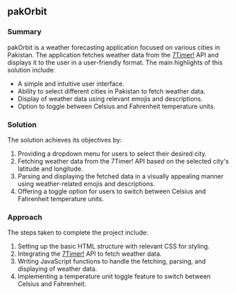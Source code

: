 ## pakOrbit

### Summary

pakOrbit is a weather forecasting application focused on various cities in Pakistan. The application fetches weather data from the [7Timer!](http://www.7timer.info/doc.php?lang=en) API and displays it to the user in a user-friendly format. The main highlights of this solution include:
- A simple and intuitive user interface.
- Ability to select different cities in Pakistan to fetch weather data.
- Display of weather data using relevant emojis and descriptions.
- Option to toggle between Celsius and Fahrenheit temperature units.

### Solution

The solution achieves its objectives by:
1. Providing a dropdown menu for users to select their desired city.
2. Fetching weather data from the 7Timer! API based on the selected city's latitude and longitude.
3. Parsing and displaying the fetched data in a visually appealing manner using weather-related emojis and descriptions.
4. Offering a toggle option for users to switch between Celsius and Fahrenheit temperature units.

### Approach

The steps taken to complete the project include:
1. Setting up the basic HTML structure with relevant CSS for styling.
2. Integrating the [7Timer!](http://www.7timer.info/doc.php?lang=en) API to fetch weather data.
3. Writing JavaScript functions to handle the fetching, parsing, and displaying of weather data.
4. Implementing a temperature unit toggle feature to switch between Celsius and Fahrenheit.
